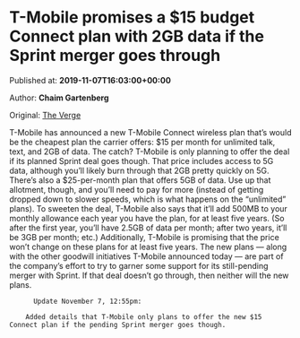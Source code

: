 
# T-Mobile promises a $15 budget Connect plan with 2GB data if the Sprint merger goes through

Published at: **2019-11-07T16:03:00+00:00**

Author: **Chaim Gartenberg**

Original: [The Verge](https://www.theverge.com/2019/11/7/20953314/t-mobile-connect-plan-budget-price-data-gb-amount-unlimited-talk-text)

T-Mobile has announced a new T-Mobile Connect wireless plan that’s would be the cheapest plan the carrier offers: $15 per month for unlimited talk, text, and 2GB of data. The catch? T-Mobile is only planning to offer the deal if its planned Sprint deal goes though.
That price includes access to 5G data, although you’ll likely burn through that 2GB pretty quickly on 5G. There’s also a $25-per-month plan that offers 5GB of data. Use up that allotment, though, and you’ll need to pay for more (instead of getting dropped down to slower speeds, which is what happens on the “unlimited” plans).
To sweeten the deal, T-Mobile also says that it’ll add 500MB to your monthly allowance each year you have the plan, for at least five years. (So after the first year, you’ll have 2.5GB of data per month; after two years, it’ll be 3GB per month; etc.) Additionally, T-Mobile is promising that the price won’t change on these plans for at least five years.
The new plans — along with the other goodwill initiatives T-Mobile announced today — are part of the company’s effort to try to garner some support for its still-pending merger with Sprint. If that deal doesn’t go through, then neither will the new plans.

        
          Update November 7, 12:55pm: 
        
        Added details that T-Mobile only plans to offer the new $15 Connect plan if the pending Sprint merger goes though.
      
